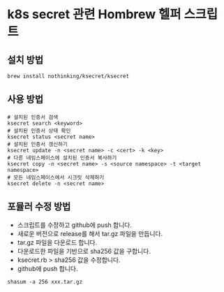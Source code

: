 # k8s secret 관련 Hombrew 헬퍼 스크립트

## 설치 방법
```shell
brew install nothinking/ksecret/ksecret
```

## 사용 방법
```shell
# 설치된 인증서 검색
ksecret search <keyword>
# 설치된 인증서 상태 확인
ksecret status <secret name>
# 설치된 인증서 갱신하기
ksecret update -n <secret name> -c <cert> -k <key>
# 다른 네임스페이스에 설치된 인증서 복사하기
ksecret copy -n <secret name> -s <source namespace> -t <target namespace>
# 모든 네임스페이스에서 시크릿 삭제하기
ksecret delete -n <secret name>
```

## 포뮬러 수정 방법
- 스크립트를 수정하고 github에 push 합니다.
- 새로운 버전으로 release를 해서 tar.gz 파일을 만듭니다.
- tar.gz 파일을 다운로드 합니다.
- 다운로드한 파일을 기반으로 sha256 값을 구합니다.
- ksecret.rb > sha256 값을 수정합니다.
- github에 push 합니다.
```shell
shasum -a 256 xxx.tar.gz
```
